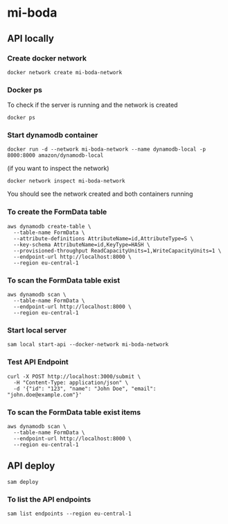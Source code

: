 # mi-boda



## API locally

### Create docker network
```
docker network create mi-boda-network
```

### Docker ps

To check if the server is running and the network is created

```
docker ps
```

### Start dynamodb container

```
docker run -d --network mi-boda-network --name dynamodb-local -p 8000:8000 amazon/dynamodb-local
```

(if you want to inspect the network)
```
docker network inspect mi-boda-network
```

You should see the network created and both containers running


### To create the FormData table

```
aws dynamodb create-table \
  --table-name FormData \
  --attribute-definitions AttributeName=id,AttributeType=S \
  --key-schema AttributeName=id,KeyType=HASH \
  --provisioned-throughput ReadCapacityUnits=1,WriteCapacityUnits=1 \
  --endpoint-url http://localhost:8000 \
  --region eu-central-1
```

### To scan the FormData table exist 

```
aws dynamodb scan \
  --table-name FormData \
  --endpoint-url http://localhost:8000 \
  --region eu-central-1
``` 


### Start local server
```
sam local start-api --docker-network mi-boda-network  
```

### Test API Endpoint

```
curl -X POST http://localhost:3000/submit \
  -H "Content-Type: application/json" \
  -d '{"id": "123", "name": "John Doe", "email": "john.doe@example.com"}'
``` 

### To scan the FormData table exist items

```
aws dynamodb scan \
  --table-name FormData \
  --endpoint-url http://localhost:8000 \
  --region eu-central-1
``` 

## API deploy

```
sam deploy 
```

### To list the API endpoints

```
sam list endpoints --region eu-central-1
```